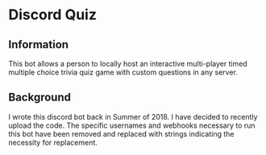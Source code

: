 # Discord Quiz

## Information
This bot allows a person to locally host an interactive multi-player timed multiple choice trivia quiz game with custom questions in any server.

## Background
I wrote this discord bot back in Summer of 2018. I have decided to recently upload the code. The specific usernames and webhooks necessary to run this bot have been removed and replaced with strings indicating the necessity for replacement.
